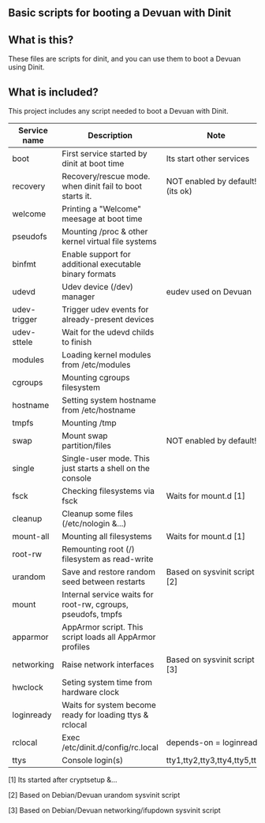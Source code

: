## Basic scripts for booting a Devuan with Dinit

## What is this?
These files are scripts for dinit, and you can use them to boot a Devuan using Dinit.

## What is included?
This project includes any script needed to boot a Devuan with Dinit.

| Service name  | Description                                                  | Note                           |
| --------------|--------------------------------------------------------------|--------------------------------|
| boot          | First service started by dinit at boot time                  | Its start other services       |
| recovery      | Recovery/rescue mode. when dinit fail to boot starts it.     | NOT enabled by default!(its ok)|
| welcome       | Printing a "Welcome" meesage at boot time                    |                                |
| pseudofs      | Mounting /proc & other kernel virtual file systems           |                                |
| binfmt        | Enable support for additional executable binary formats      |                                |
| udevd         | Udev device (/dev) manager                                   | eudev used on Devuan           |
| udev-trigger  | Trigger udev events for already-present devices              |                                |
| udev-sttele   | Wait for the udevd childs to finish                          |                                |
| modules       | Loading kernel modules from /etc/modules                     |                                |
| cgroups       | Mounting cgroups filesystem                                  |                                |
| hostname      | Setting system hostname from /etc/hostname                   |                                |
| tmpfs         | Mounting /tmp                                                |                                |
| swap          | Mount swap partition/files                                   | NOT enabled by default!        |
| single        | Single-user mode. This just starts a shell on the console    |                                |
| fsck          | Checking filesystems via fsck                                | Waits for mount.d [1]          |
| cleanup       | Cleanup some files (/etc/nologin &...)                       |                                |
| mount-all     | Mounting all filesystems                                     | Waits for mount.d [1]          |
| root-rw       | Remounting root (/) filesystem as read-write                 |                                |
| urandom       | Save and restore random seed between restarts                | Based on sysvinit script [2]   |
| mount         | Internal service waits for root-rw, cgroups, pseudofs, tmpfs |                                |
| apparmor      | AppArmor script. This script loads all AppArmor profiles     |                                |
| networking    | Raise network interfaces                                     | Based on sysvinit script [3]   |
| hwclock       | Seting system time from hardware clock                       |                                |
| loginready    | Waits for system become ready for loading ttys & rclocal     |                                |
| rclocal       | Exec /etc/dinit.d/config/rc.local                            | depends-on = loginready        |
| ttys          | Console login(s)                                             | tty1,tty2,tty3,tty4,tty5,tty6  | 

[1] Its started after cryptsetup &...

[2] Based on Debian/Devuan urandom sysvinit script

[3] Based on Debian/Devuan networking/ifupdown sysvinit script
